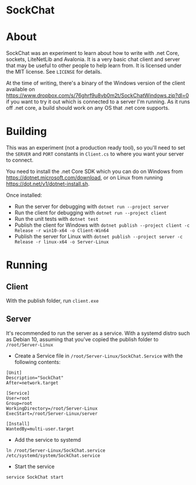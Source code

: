 SockChat
========

# About

SockChat was an experiment to learn about how to write with .net Core, sockets, LiteNetLib and Avalonia. It is a very basic chat client and server that may be useful to other people to help learn from. It is licensed under the MIT license. See `LICENSE` for details.

At the time of writing, there's a binary of the Windows version of the client available on <https://www.dropbox.com/s/76ghrf9u8vb0m2t/SockChatWindows.zip?dl=0> if you want to try it out which is connected to a server I'm running. As it runs off .net core, a build should work on any OS that .net core supports.


# Building

This was an experiment (not a production ready tool), so you'll need to set the `SERVER` and `PORT` constants in `Client.cs` to where you want your server to connect.

You need to install the .net Core SDK which you can do on Windows from <https://dotnet.microsoft.com/download>, or on Linux from running <https://dot.net/v1/dotnet-install.sh>.

Once installed:
- Run the server for debugging with `dotnet run --project server`
- Run the client for debugging with `dotnet run --project client`
- Run the unit tests with `dotnet test`
- Publish the client for Windows with `dotnet publish --project client -c Release -r win10-x64 -o Client-Win64`
- Publish the server for Linux with `dotnet publish --project server -c Release -r linux-x64 -o Server-Linux`

# Running

## Client

With the publish folder, run `client.exe`

## Server

It's recommended to run the server as a service. With a systemd distro such as Debian 10, assuming that you've copied the publish folder to `/root/Server-Linux`

- Create a Service file in `/root/Server-Linux/SockChat.Service` with the following contents:
```
[Unit]
Description="SockChat"
After=network.target

[Service]
User=root
Group=root
WorkingDirectory=/root/Server-Linux
ExecStart=/root/Server-Linux/server

[Install]
WantedBy=multi-user.target
```

- Add the service to systemd

```
ln /root/Server-Linux/SockChat.service /etc/systemd/system/SockChat.service
```

- Start the service

```service SockChat start```